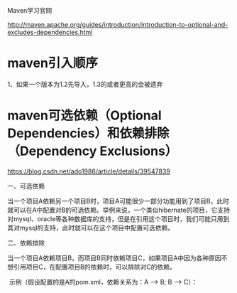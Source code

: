 Maven学习官网

http://maven.apache.org/guides/introduction/introduction-to-optional-and-excludes-dependencies.html



# maven引入顺序

1、如果一个版本为1.2先导入，1.3的或者更高的会被遗弃



# maven可选依赖（Optional Dependencies）和依赖排除（Dependency Exclusions）

https://blog.csdn.net/ado1986/article/details/39547839

 一、可选依赖

当一个项目A依赖另一个项目B时，项目A可能很少一部分功能用到了项目B，此时就可以在A中配置对B的可选依赖。举例来说，一个类似hibernate的项目，它支持对mysql、oracle等各种数据库的支持，但是在引用这个项目时，我们可能只用到其对mysql的支持，此时就可以在这个项目中配置可选依赖。

 二、依赖排除

​    当一个项目A依赖项目B，而项目B同时依赖项目C，如果项目A中因为各种原因不想引用项目C，在配置项目B的依赖时，可以排除对C的依赖。

​    示例（假设配置的是A的pom.xml，依赖关系为：A --> B; B --> C）：
